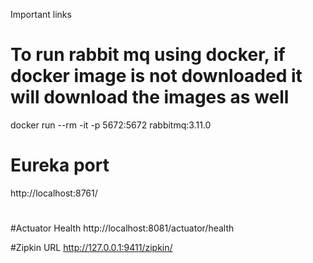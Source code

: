 Important links 

# To run rabbit mq using docker, if docker image is not downloaded it will download the images as well 
docker run --rm -it -p 5672:5672 rabbitmq:3.11.0

# Eureka port 
http://localhost:8761/
#
#Actuator Health 
http://localhost:8081/actuator/health

#Zipkin URL 
http://127.0.0.1:9411/zipkin/
